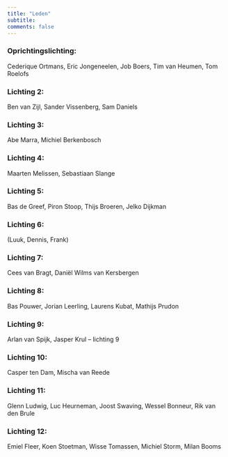 ```yaml
---
title: "Leden"
subtitle: 
comments: false
---
```


### Oprichtingslichting:
Cederique Ortmans, Eric Jongeneelen, Job Boers, Tim van Heumen, Tom Roelofs
### Lichting 2:
Ben van Zijl, Sander Vissenberg, Sam Daniels
### Lichting 3:
Abe Marra, Michiel Berkenbosch
### Lichting 4:
Maarten Melissen, Sebastiaan Slange
### Lichting 5:
Bas de Greef, Piron Stoop, Thijs Broeren, Jelko Dijkman
### Lichting 6:
(Luuk, Dennis, Frank)
### Lichting 7:
Cees van Bragt, Daniël Wilms van Kersbergen
### Lichting 8: 
Bas Pouwer, Jorian Leerling, Laurens Kubat, Mathijs Prudon
### Lichting 9:
Arlan van Spijk, Jasper Krul – lichting 9
### Lichting 10:
Casper ten Dam, Mischa van Reede
### Lichting 11:
Glenn Ludwig, Luc Heurneman, Joost Swaving, Wessel Bonneur, Rik van den Brule 
### Lichting 12: 
Emiel Fleer, Koen Stoetman, Wisse Tomassen, Michiel Storm, Milan Booms